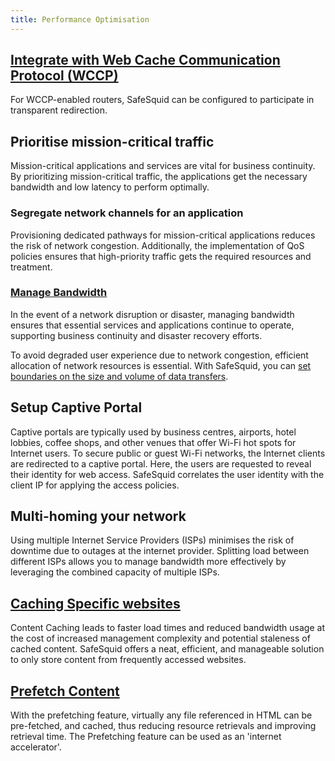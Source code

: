 ```yaml
---
title: Performance Optimisation
---
```

## [Integrate with Web Cache Communication Protocol (WCCP)](/docs/14-Performance%20Optimisation/WCCP%20Integration.md)

For WCCP-enabled routers, SafeSquid can be configured to participate in transparent redirection.

## Prioritise mission-critical traffic

Mission-critical applications and services are vital for business continuity. By prioritizing mission-critical traffic, the applications get the necessary bandwidth and low latency to perform optimally.

### Segregate network channels for an application

Provisioning dedicated pathways for mission-critical applications reduces the risk of network congestion. Additionally, the implementation of QoS policies ensures that high-priority traffic gets the required resources and treatment.

### [Manage Bandwidth](/docs/14-Performance%20Optimisation/Bandwidth%20Management.md)

In the event of a network disruption or disaster, managing bandwidth ensures that essential services and applications continue to operate, supporting business continuity and disaster recovery efforts.

To avoid degraded user experience due to network congestion, efficient allocation of network resources is essential. With SafeSquid, you can [set boundaries on the size and volume of data transfers](/docs/14-Performance%20Optimisation/Bandwidth%20Management.md).

## Setup Captive Portal

Captive portals are typically used by business centres, airports, hotel lobbies, coffee shops, and other venues that offer Wi-Fi hot spots for Internet users. To secure public or guest Wi-Fi networks, the Internet clients are redirected to a captive portal. Here, the users are requested to reveal their identity for web access. SafeSquid correlates the user identity with the client IP for applying the access policies.

## Multi-homing your network

Using multiple Internet Service Providers (ISPs) minimises the risk of downtime due to outages at the internet provider. Splitting load between different ISPs allows you to manage bandwidth more effectively by leveraging the combined capacity of multiple ISPs.


## [Caching Specific websites](/docs/14-Performance%20Optimisation/Content%20Caching.md)

Content Caching leads to faster load times and reduced bandwidth usage at the cost of increased management complexity and potential staleness of cached content. SafeSquid offers a neat, efficient, and manageable solution to only store content from frequently accessed websites.

## [Prefetch Content](/docs/14-Performance%20Optimisation/Pre%20Fetching.md)

With the prefetching feature, virtually any file referenced in HTML can be pre-fetched, and cached, thus reducing resource retrievals and improving retrieval time. The Prefetching feature can be used as an 'internet accelerator'.

